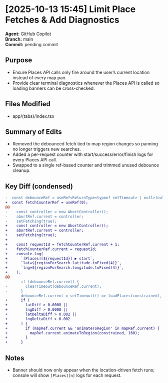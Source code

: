 # [2025-10-13 15:45] Limit Place Fetches & Add Diagnostics

**Agent:** GitHub Copilot  
**Branch:** main  
**Commit:** pending commit  

## Purpose
- Ensure Places API calls only fire around the user’s current location instead of every map pan.
- Provide clear terminal diagnostics whenever the Places API is called so loading banners can be cross-checked.

## Files Modified
- app/(tabs)/index.tsx

## Summary of Edits
- Removed the debounced fetch tied to map region changes so panning no longer triggers new searches.
- Added a per-request counter with start/success/error/finish logs for every Places API call.
- Swapped to a single ref-based counter and trimmed unused debounce cleanup.

## Key Diff (condensed)
```diff
-  const debounceRef = useRef<ReturnType<typeof setTimeout> | null>(null);
+  const fetchCounterRef = useRef(0);
@@
-    const controller = new AbortController();
-    abortRef.current = controller;
-    setFetching(true);
+    const controller = new AbortController();
+    abortRef.current = controller;
+    setFetching(true);
+
+    const requestId = fetchCounterRef.current + 1;
+    fetchCounterRef.current = requestId;
+    console.log(
+      `[Places][${requestId}] ▶ start`,
+      `lat=${regionForSearch.latitude.toFixed(4)}`,
+      `lng=${regionForSearch.longitude.toFixed(4)}`,
+    );
@@
-      if (debounceRef.current) {
-        clearTimeout(debounceRef.current);
-      }
-      debounceRef.current = setTimeout(() => loadPlaces(constrained), 600);
+      if (
+        latDiff > 0.0008 ||
+        lngDiff > 0.0008 ||
+        latDeltaDiff > 0.002 ||
+        lngDeltaDiff > 0.002
+      ) {
+        if (mapRef.current && 'animateToRegion' in mapRef.current) {
+          mapRef.current.animateToRegion(constrained, 160);
+        }
+      }
```

## Notes
- Banner should now only appear when the location-driven fetch runs; console will show `[Places][n]` logs for each request.
